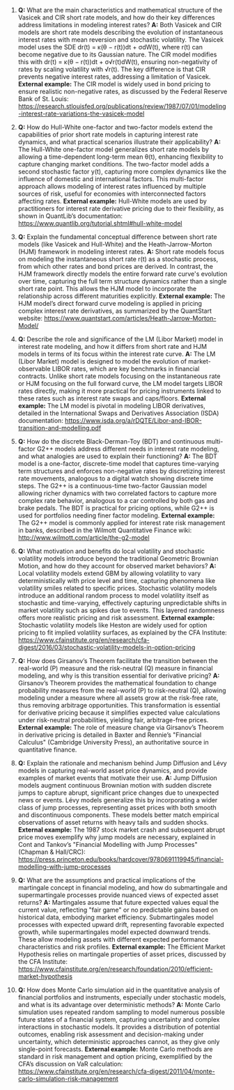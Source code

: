 1. **Q:** What are the main characteristics and mathematical structure of the Vasicek and CIR short rate models, and how do their key differences address limitations in modeling interest rates?
   **A:** Both Vasicek and CIR models are short rate models describing the evolution of instantaneous interest rates with mean reversion and stochastic volatility. The Vasicek model uses the SDE dr(t) = κ(θ − r(t))dt + σdW(t), where r(t) can become negative due to its Gaussian nature. The CIR model modifies this with dr(t) = κ(θ − r(t))dt + σ√r(t)dW(t), ensuring non-negativity of rates by scaling volatility with √r(t). The key difference is that CIR prevents negative interest rates, addressing a limitation of Vasicek.
   **External example:** The CIR model is widely used in bond pricing to ensure realistic non-negative rates, as discussed by the Federal Reserve Bank of St. Louis: https://research.stlouisfed.org/publications/review/1987/07/01/modeling-interest-rate-variations-the-vasicek-model 

2. **Q:** How do Hull-White one-factor and two-factor models extend the capabilities of prior short rate models in capturing interest rate dynamics, and what practical scenarios illustrate their applicability?
   **A:** The Hull-White one-factor model generalizes short rate models by allowing a time-dependent long-term mean θ(t), enhancing flexibility to capture changing market conditions. The two-factor model adds a second stochastic factor y(t), capturing more complex dynamics like the influence of domestic and international factors. This multi-factor approach allows modeling of interest rates influenced by multiple sources of risk, useful for economies with interconnected factors affecting rates.
   **External example:** Hull-White models are used by practitioners for interest rate derivative pricing due to their flexibility, as shown in QuantLib’s documentation: https://www.quantlib.org/tutorial.shtml#hull-white-model

3. **Q:** Explain the fundamental conceptual difference between short rate models (like Vasicek and Hull-White) and the Heath-Jarrow-Morton (HJM) framework in modeling interest rates.
   **A:** Short rate models focus on modeling the instantaneous short rate r(t) as a stochastic process, from which other rates and bond prices are derived. In contrast, the HJM framework directly models the entire forward rate curve's evolution over time, capturing the full term structure dynamics rather than a single short rate point. This allows the HJM model to incorporate the relationship across different maturities explicitly.
   **External example:** The HJM model’s direct forward curve modeling is applied in pricing complex interest rate derivatives, as summarized by the QuantStart website: https://www.quantstart.com/articles/Heath-Jarrow-Morton-Model/

4. **Q:** Describe the role and significance of the LM (Libor Market) model in interest rate modeling, and how it differs from short rate and HJM models in terms of its focus within the interest rate curve.
   **A:** The LM (Libor Market) model is designed to model the evolution of market-observable LIBOR rates, which are key benchmarks in financial contracts. Unlike short rate models focusing on the instantaneous rate or HJM focusing on the full forward curve, the LM model targets LIBOR rates directly, making it more practical for pricing instruments linked to these rates such as interest rate swaps and caps/floors.
   **External example:** The LM model is pivotal in modeling LIBOR derivatives, detailed in the International Swaps and Derivatives Association (ISDA) documentation: https://www.isda.org/a/rDQTE/Libor-and-IBOR-transition-and-modelling.pdf

5. **Q:** How do the discrete Black-Derman-Toy (BDT) and continuous multi-factor G2++ models address different needs in interest rate modeling, and what analogies are used to explain their functioning?
   **A:** The BDT model is a one-factor, discrete-time model that captures time-varying term structures and enforces non-negative rates by discretizing interest rate movements, analogous to a digital watch showing discrete time steps. The G2++ is a continuous-time two-factor Gaussian model allowing richer dynamics with two correlated factors to capture more complex rate behavior, analogous to a car controlled by both gas and brake pedals. The BDT is practical for pricing options, while G2++ is used for portfolios needing finer factor modeling.
   **External example:** The G2++ model is commonly applied for interest rate risk management in banks, described in the Wilmott Quantitative Finance wiki: http://www.wilmott.com/article/the-g2-model

6. **Q:** What motivation and benefits do local volatility and stochastic volatility models introduce beyond the traditional Geometric Brownian Motion, and how do they account for observed market behaviors?
   **A:** Local volatility models extend GBM by allowing volatility to vary deterministically with price level and time, capturing phenomena like volatility smiles related to specific prices. Stochastic volatility models introduce an additional random process to model volatility itself as stochastic and time-varying, effectively capturing unpredictable shifts in market volatility such as spikes due to events. This layered randomness offers more realistic pricing and risk assessment.
   **External example:** Stochastic volatility models like Heston are widely used for option pricing to fit implied volatility surfaces, as explained by the CFA Institute: https://www.cfainstitute.org/en/research/cfa-digest/2016/03/stochastic-volatility-models-in-option-pricing

7. **Q:** How does Girsanov’s Theorem facilitate the transition between the real-world (P) measure and the risk-neutral (Q) measure in financial modeling, and why is this transition essential for derivative pricing?
   **A:** Girsanov’s Theorem provides the mathematical foundation to change probability measures from the real-world (P) to risk-neutral (Q), allowing modeling under a measure where all assets grow at the risk-free rate, thus removing arbitrage opportunities. This transformation is essential for derivative pricing because it simplifies expected value calculations under risk-neutral probabilities, yielding fair, arbitrage-free prices.
   **External example:** The role of measure change via Girsanov’s Theorem in derivative pricing is detailed in Baxter and Rennie’s "Financial Calculus" (Cambridge University Press), an authoritative source in quantitative finance.

8. **Q:** Explain the rationale and mechanism behind Jump Diffusion and Lévy models in capturing real-world asset price dynamics, and provide examples of market events that motivate their use.
   **A:** Jump Diffusion models augment continuous Brownian motion with sudden discrete jumps to capture abrupt, significant price changes due to unexpected news or events. Lévy models generalize this by incorporating a wider class of jump processes, representing asset prices with both smooth and discontinuous components. These models better match empirical observations of asset returns with heavy tails and sudden shocks.
   **External example:** The 1987 stock market crash and subsequent abrupt price moves exemplify why jump models are necessary, explained in Cont and Tankov’s "Financial Modelling with Jump Processes" (Chapman & Hall/CRC): https://press.princeton.edu/books/hardcover/9780691119945/financial-modelling-with-jump-processes

9. **Q:** What are the assumptions and practical implications of the martingale concept in financial modeling, and how do submartingale and supermartingale processes provide nuanced views of expected asset returns?
   **A:** Martingales assume that future expected values equal the current value, reflecting "fair game" or no predictable gains based on historical data, embodying market efficiency. Submartingales model processes with expected upward drift, representing favorable expected growth, while supermartingales model expected downward trends. These allow modeling assets with different expected performance characteristics and risk profiles.
   **External example:** The Efficient Market Hypothesis relies on martingale properties of asset prices, discussed by the CFA Institute: https://www.cfainstitute.org/en/research/foundation/2010/efficient-market-hypothesis

10. **Q:** How does Monte Carlo simulation aid in the quantitative analysis of financial portfolios and instruments, especially under stochastic models, and what is its advantage over deterministic methods?
    **A:** Monte Carlo simulation uses repeated random sampling to model numerous possible future states of a financial system, capturing uncertainty and complex interactions in stochastic models. It provides a distribution of potential outcomes, enabling risk assessment and decision-making under uncertainty, which deterministic approaches cannot, as they give only single-point forecasts.
    **External example:** Monte Carlo methods are standard in risk management and option pricing, exemplified by the CFA’s discussion on VaR calculation: https://www.cfainstitute.org/en/research/cfa-digest/2011/04/monte-carlo-simulation-risk-management
